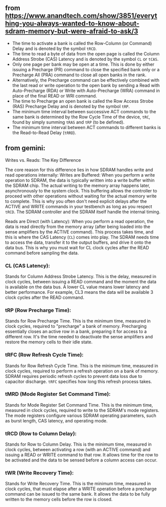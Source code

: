 ## from https://www.anandtech.com/show/3851/everything-you-always-wanted-to-know-about-sdram-memory-but-were-afraid-to-ask/3

* The time to activate a bank is called the Row-Column (or Command) Delay and is denoted by the symbol `tRCD`.
* The time to read a byte of data from the open page is called the Column Address Strobe (CAS) Latency and is denoted by the symbol `CL` or `tCAS`. 
* Only one page per bank may be open at a time. This is done by either issuing a Precharge (PR) command to close the specified bank only or a Precharge All (PRA) command to close all open banks in the rank.
* Alternatively, the Precharge command can be effectively combined with the last read or write operation to the open bank by sending a Read with Auto-Precharge (RDA) or Write with Auto-Precharge (WRA) command in place of the final READ or WRI command. 
* The time to Precharge an open bank is called the Row Access Strobe (RAS) Precharge Delay and is denoted by the symbol `tRP`. 
* The minimum time interval between successive ACT commands to the same bank is determined by the Row Cycle Time of the device, `tRC`, found by simply summing `tRAS` and `tRP` (to be defined).
* The minimum time interval between ACT commands to different banks is the Read-to-Read Delay (`tRRD`).

## from gemini:

Writes vs. Reads: The Key Difference

The core reason for this difference lies in how SDRAM handles write and read operations internally:
Writes are Buffered: When you perform a write operation to SDRAM, the data is typically written into
a write buffer within the SDRAM chip. The actual writing to the memory array happens later,
asynchronously to the system clock. This buffering allows the controller to proceed with other 
operations without waiting for the actual memory write to complete. This is why you often don't
need explicit delays after the ACTIVE and WRITE commands in your testbench as long as you respect `tRCD`.
The SDRAM controller and the SDRAM itself handle the internal timing.

Reads are Direct (with Latency): When you perform a read operation, the data is read directly from the
memory array (after being loaded into the sense amplifiers by the ACTIVE command). This process takes 
time, and this is where the CAS Latency (`CL`) comes into play. The SDRAM needs time to access the data,
transfer it to the output buffers, and drive it onto the data bus. This is why you must wait for CL 
clock cycles after the READ command before sampling the data.

### CL (CAS Latency):

Stands for Column Address Strobe Latency.
This is the delay, measured in clock cycles, between issuing a READ command and the moment the data is available on the data bus.
A lower CL value means lower latency and better performance. For example, CL3 means the data will be available 3 clock cycles after the READ command.

### tRP (Row Precharge Time):

Stands for Row Precharge Time.
This is the minimum time, measured in clock cycles, required to "precharge" a bank of memory. Precharging essentially closes an active row in a bank, preparing it for access to a different row.
It's the time needed to deactivate the sense amplifiers and restore the memory cells to their idle state.

### tRFC (Row Refresh Cycle Time):

Stands for Row Refresh Cycle Time.
This is the minimum time, measured in clock cycles, required to perform a refresh operation on a bank of memory.
SDRAM requires periodic refresh cycles to prevent data loss due to capacitor discharge. `tRFC` specifies how long this refresh process takes.

### tMRD (Mode Register Set Command Time):

Stands for Mode Register Set Command Time.
This is the minimum time, measured in clock cycles, required to write to the SDRAM's mode registers.
The mode registers configure various SDRAM operating parameters, such as burst length, CAS latency, and operating mode.

### tRCD (Row to Column Delay):

Stands for Row to Column Delay.
This is the minimum time, measured in clock cycles, between activating a row (with an ACTIVE command) and issuing a READ or WRITE command to that row.
It allows time for the row to be activated and the data to be sensed before a column access can occur.

### tWR (Write Recovery Time):

Stands for Write Recovery Time.
This is the minimum time, measured in clock cycles, that must elapse after a WRITE operation before a precharge command can be issued to the same bank.
It allows the data to be fully written to the memory cells before the row is closed.
